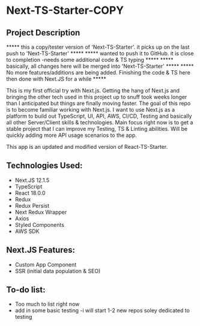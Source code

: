 # Next-TS-Starter-COPY

## Project Description

***** this a copy/tester version of 'Next-TS-Starter'. it picks up on the last push to 'Next-TS-Starter' *****
***** wanted to push it to GitHub. it is close to completion -needs some additional code & TS typing *****
***** basically, all changes here will be merged into 'Next-TS-Starter' *****
***** No more features/additions are being added. Finishing the code & TS here then done with Next.JS for a while *****

This is my first official try with Next.js. Getting the hang of Next.js and bringing the other tech used in this project up to snuff took weeks longer than I anticipated but things are finally moving faster. The goal of this repo is to become familiar working with Next.js. I want to use Next.js as a platform to build out TypeScript, UI, API, AWS, CI/CD, Testing and basically all other Server/Client skills & technologies. Main focus right now is to get a stable project that I can improve my Testing, TS & Linting abilities. Will be quickly adding more API usage scenarios to the app.

This app is an updated and modified version of React-TS-Starter.

## Technologies Used:
* Next.JS 12.1.5
* TypeScript
* React 18.0.0
* Redux
* Redux Persist
* Next Redux Wrapper
* Axios
* Styled Components
* AWS SDK

## Next.JS Features:
- Custom App Component
- SSR (initial data population & SEO)

## To-do list:
* Too much to list right now
* add in some basic testing -i will start 1-2 new repos soley dedicated to testing
